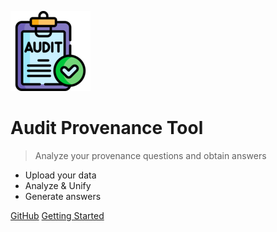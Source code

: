 ![logo](_media/logo.png)

# Audit Provenance Tool

> Analyze your provenance questions and obtain answers

- Upload your data
- Analyze & Unify
- Generate answers

[GitHub](https://github.com/GeoffreyKarnbach/AuditProvenanceTool)
[Getting Started](getting-started.md)
